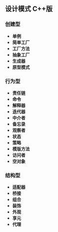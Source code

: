 ## 设计模式 C++版

### 创建型
- **单例**
- **简单工厂**
- **工厂方法**
- **抽象工厂**
- **生成器**
- **原型模式**

### 行为型
- **责任链**
- **命令**
- **解释器**
- **迭代器**
- **中介者**
- **备忘录**
- **观察者**
- **状态**
- **策略**
- **模版方法**
- **访问者**
- **空对象**

### 结构型
- **适配器**
- **桥接**
- **组合**
- **装饰**
- **外观**
- **享元**
- **代理**

